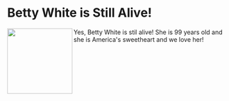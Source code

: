 # Betty White is Still Alive!
<p>
  <img src="https://upload.wikimedia.org/wikipedia/commons/1/1d/Betty_White_2010.jpg" height="150" align="left" />
  Yes, Betty White is stil alive!  She is 99 years old and she is America's sweetheart and we love her!
</p>
<style type="text/css">
  .page-header a.btn, footer { display: none; }
</style>
